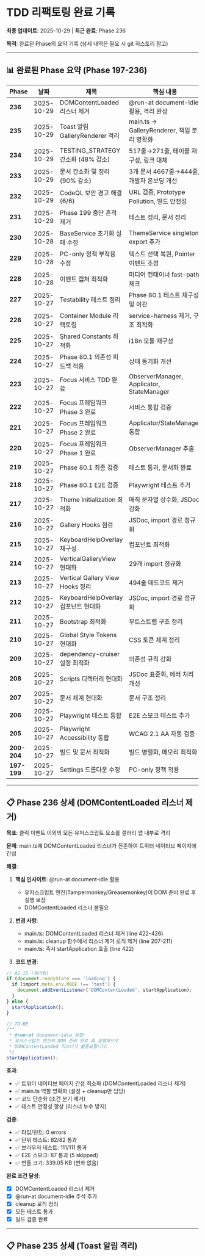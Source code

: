 # TDD 리팩토링 완료 기록

**최종 업데이트**: 2025-10-29 | **최근 완료**: Phase 236

**목적**: 완료된 Phase의 요약 기록 (상세 내역은 필요 시 git 히스토리 참고)

---

## 📊 완료된 Phase 요약 (Phase 197-236)

| Phase       | 날짜       | 제목                                | 핵심 내용                                  |
| ----------- | ---------- | ----------------------------------- | ------------------------------------------ |
| **236**     | 2025-10-29 | DOMContentLoaded 리스너 제거        | @run-at document-idle 활용, 격리 완성      |
| **235**     | 2025-10-29 | Toast 알림 GalleryRenderer 격리     | main.ts → GalleryRenderer, 책임 분리 명확화 |
| **234**     | 2025-10-29 | TESTING_STRATEGY 간소화 (48% 감소)  | 517줄→271줄, 테이블 재구성, 링크 대체      |
| **233**     | 2025-10-29 | 문서 간소화 및 정리 (90% 감소)      | 3개 문서 4667줄→444줄, 개발자 온보딩 개선  |
| **232**     | 2025-10-29 | CodeQL 보안 경고 해결 (6/6)         | URL 검증, Prototype Pollution, 빌드 안전성 |
| **231**     | 2025-10-29 | Phase 199 중단 흔적 제거            | 테스트 정리, 문서 정리                     |
| **230**     | 2025-10-28 | BaseService 초기화 실패 수정        | ThemeService singleton export 추가         |
| **229**     | 2025-10-28 | PC-only 정책 부작용 수정            | 텍스트 선택 복원, Pointer 이벤트 조정      |
| **228**     | 2025-10-28 | 이벤트 캡처 최적화                  | 미디어 컨테이너 fast-path 체크             |
| **227**     | 2025-10-27 | Testability 테스트 정리             | Phase 80.1 테스트 재구성 및 이관           |
| **226**     | 2025-10-27 | Container Module 리팩토링           | service-harness 제거, 구조 최적화          |
| **225**     | 2025-10-27 | Shared Constants 최적화             | i18n 모듈 재구성                           |
| **224**     | 2025-10-27 | Phase 80.1 의존성 피드백 적용       | 상태 동기화 개선                           |
| **223**     | 2025-10-27 | Focus 서비스 TDD 완료               | ObserverManager, Applicator, StateManager  |
| **222**     | 2025-10-27 | Focus 프레임워크 Phase 3 완료       | 서비스 통합 검증                           |
| **221**     | 2025-10-27 | Focus 프레임워크 Phase 2 완료       | Applicator/StateManager 통합               |
| **220**     | 2025-10-27 | Focus 프레임워크 Phase 1 완료       | ObserverManager 추출                       |
| **219**     | 2025-10-27 | Phase 80.1 최종 검증                | 테스트 통과, 문서화 완료                   |
| **218**     | 2025-10-27 | Phase 80.1 E2E 검증                 | Playwright 테스트 추가                     |
| **217**     | 2025-10-27 | Theme Initialization 최적화         | 매직 문자열 상수화, JSDoc 강화             |
| **216**     | 2025-10-27 | Gallery Hooks 점검                  | JSDoc, import 경로 정규화                  |
| **215**     | 2025-10-27 | KeyboardHelpOverlay 재구성          | 컴포넌트 최적화                            |
| **214**     | 2025-10-27 | VerticalGalleryView 현대화          | 29개 import 정규화                         |
| **213**     | 2025-10-27 | Vertical Gallery View Hooks 정리    | 494줄 데드코드 제거                        |
| **212**     | 2025-10-27 | KeyboardHelpOverlay 컴포넌트 현대화 | JSDoc, import 경로 정규화                  |
| **211**     | 2025-10-27 | Bootstrap 최적화                    | 부트스트랩 구조 정리                       |
| **210**     | 2025-10-27 | Global Style Tokens 현대화          | CSS 토큰 체계 정리                         |
| **209**     | 2025-10-27 | dependency-cruiser 설정 최적화      | 의존성 규칙 강화                           |
| **208**     | 2025-10-27 | Scripts 디렉터리 현대화             | JSDoc 표준화, 에러 처리 개선               |
| **207**     | 2025-10-27 | 문서 체계 현대화                    | 문서 구조 정리                             |
| **206**     | 2025-10-27 | Playwright 테스트 통합              | E2E 스모크 테스트 추가                     |
| **205**     | 2025-10-27 | Playwright Accessibility 통합       | WCAG 2.1 AA 자동 검증                      |
| **200-204** | 2025-10-27 | 빌드 및 문서 최적화                 | 빌드 병렬화, 메모리 최적화                 |
| **197-199** | 2025-10-27 | Settings 드롭다운 수정              | PC-only 정책 적용                          |

---

## 📋 Phase 236 상세 (DOMContentLoaded 리스너 제거)

**목표**: 클릭 이벤트 이외의 모든 유저스크립트 요소를 갤러리 앱 내부로 격리

**문제**: main.ts에 DOMContentLoaded 리스너가 잔존하여 트위터 네이티브 페이지에 간섭

**해결**:

1. **핵심 인사이트**: @run-at document-idle 활용
   - 유저스크립트 엔진(Tampermonkey/Greasemonkey)이 DOM 준비 완료 후 실행 보장
   - DOMContentLoaded 리스너 불필요

2. **변경 사항**:
   - main.ts: DOMContentLoaded 리스너 제거 (line 422-426)
   - main.ts: cleanup 함수에서 리스너 제거 로직 제거 (line 207-211)
   - main.ts: 즉시 startApplication 호출 (line 422)

3. **코드 변경**:

```typescript
// AS-IS (제거됨)
if (document.readyState === 'loading') {
  if (import.meta.env.MODE !== 'test') {
    document.addEventListener('DOMContentLoaded', startApplication);
  }
} else {
  startApplication();
}

// TO-BE
/**
 * @run-at document-idle 보장:
 * 유저스크립트 엔진이 DOM 준비 완료 후 실행하므로
 * DOMContentLoaded 리스너가 불필요합니다.
 */
startApplication();
```

**효과**:

- ✅ 트위터 네이티브 페이지 간섭 최소화 (DOMContentLoaded 리스너 제거)
- ✅ main.ts 역할 명확화 (설정 + cleanup만 담당)
- ✅ 코드 단순화 (조건 분기 제거)
- ✅ 테스트 안정성 향상 (리스너 누수 방지)

**검증**:

- ✅ 타입/린트: 0 errors
- ✅ 단위 테스트: 82/82 통과
- ✅ 브라우저 테스트: 111/111 통과
- ✅ E2E 스모크: 87 통과 (5 skipped)
- ✅ 번들 크기: 339.05 KB (변화 없음)

**완료 조건 달성**:

- [x] DOMContentLoaded 리스너 제거
- [x] @run-at document-idle 주석 추가
- [x] cleanup 로직 정리
- [x] 모든 테스트 통과
- [x] 빌드 검증 완료

---

## 📋 Phase 235 상세 (Toast 알림 격리)

```
